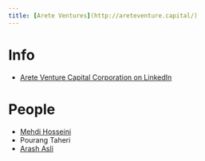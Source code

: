 ```yaml
---
title: [Arete Ventures](http://areteventure.capital/)
---
```


# Info

- [Arete Venture Capital Corporation on LinkedIn](https://www.linkedin.com/company/aretevc/about/)

# People

- [Mehdi Hosseini](https://www.linkedin.com/in/mehdi-hossieni-91877533/)
- Pourang Taheri
- [Arash Asli](https://www.linkedin.com/in/aasli/)